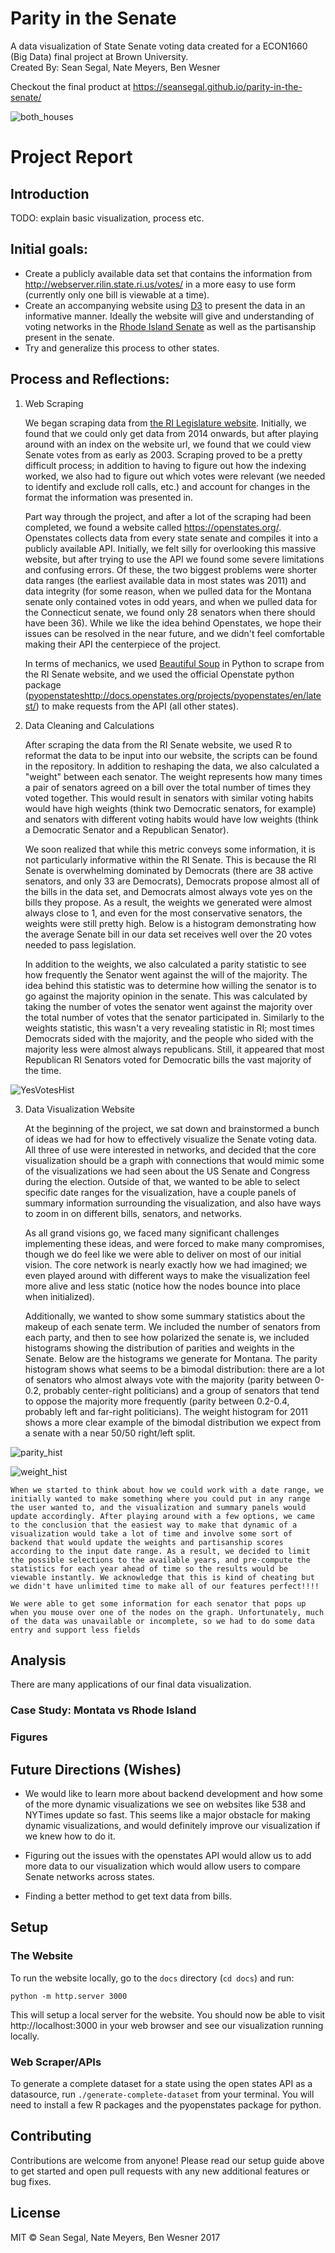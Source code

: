 # Parity in the Senate
A data visualization of State Senate voting data created for a ECON1660 (Big Data)
final project at Brown University.  
Created By: Sean Segal, Nate Meyers, Ben Wesner

Checkout the final product at https://seansegal.github.io/parity-in-the-senate/

![both_houses](https://github.com/seansegal/parity-in-the-senate/blob/master/docs/images/both_houses.png "Both Senate and House")

# Project Report
## Introduction
TODO: explain basic visualization, process etc.

## Initial goals:
- Create a publicly available data set that contains the information from http://webserver.rilin.state.ri.us/votes/ in a more easy to use form (currently only one bill is viewable at a time).
- Create an accompanying website using [D3](https://d3js.org/) to present the data in an informative manner. Ideally the website will give and understanding of voting networks in the [Rhode Island Senate](https://en.wikipedia.org/wiki/Rhode_Island_Senate) as well as the partisanship present in the senate.
- Try and generalize this process to other states.

## Process and Reflections:
1. Web Scraping

	We began scraping data from [the RI Legislature website](http://webserver.rilin.state.ri.us/votes/). Initially, we found that we could only get data from 2014 onwards, but after playing around with an index on the website url, we found that we could view Senate votes from as early as 2003. Scraping proved to be a pretty difficult process; in addition to having to figure out how the indexing worked, we also had to figure out which votes were relevant (we needed to identify and exclude roll calls, etc.) and account for changes in the format the information was presented in.

	Part way through the project, and after a lot of the scraping had been completed, we found a website called https://openstates.org/. Openstates collects data from every state senate and compiles it into a publicly available API. Initially, we felt silly for overlooking this massive website, but after trying to use the API we found some severe limitations and confusing errors. Of these, the two biggest problems were shorter data ranges (the earliest available data in most states was 2011) and data integrity (for some reason, when we pulled data for the Montana senate only contained votes in odd years, and when we pulled data for the Connecticut senate, we found only 28 senators when there should have been 36). While we like the idea behind Openstates, we hope their issues can be resolved in the near future, and we didn't feel comfortable making their API the centerpiece of the project.

	In terms of mechanics, we used [Beautiful Soup](https://www.crummy.com/software/BeautifulSoup/) in Python to scrape from the RI Senate website, and we used the official Openstate python package ([pyopenstates]()http://docs.openstates.org/projects/pyopenstates/en/latest/) to make requests from the API (all other states).

2. Data Cleaning and Calculations

	After scraping the data from the RI Senate website, we used R to reformat the data to be input into our website, the scripts can be found in the repository. In addition to reshaping the data, we also calculated a "weight" between each senator. The weight represents how many times a pair of senators agreed on a bill over the total number of times they voted together. This would result in senators with similar voting habits would have high weights (think two Democratic senators, for example) and senators with different voting habits would have low weights (think a Democratic Senator and a Republican Senator).

	We soon realized that while this metric conveys some information, it is not particularly informative within the RI Senate. This is because the RI Senate is overwhelming dominated by Democrats (there are 38 active senators, and only 33 are Democrats), Democrats propose almost all of the bills in the data set, and Democrats almost always vote yes on the bills they propose. As a result, the weights we generated were almost always close to 1, and even for the most conservative senators, the weights were still pretty high. Below is a histogram demonstrating how the average Senate bill in our data set receives well over the 20 votes needed to pass legislation.

	In addition to the weights, we also calculated a parity statistic to see how frequently the Senator went against the will of the majority. The idea behind this statistic was to determine how willing the senator is to go against the majority opinion in the senate. This was calculated by taking the number of votes the senator went against the majority over the total number of votes that the senator participated in. Similarly to the weights statistic, this wasn't a very revealing statistic in RI; most times Democrats sided with the majority, and the people who sided with the majority less were almost always republicans. Still, it appeared that most Republican RI Senators voted for Democratic bills the vast majority of the time.

![YesVotesHist](https://github.com/seansegal/parity-in-the-senate/blob/master/docs/images/yes_votes_hist.png "Histogram of Yes Votes")

3. Data Visualization Website

	At the beginning of the project, we sat down and brainstormed a bunch of ideas we had for how to effectively visualize the Senate voting data. All three of use were interested in networks, and decided that the core visualization should be a graph with connections that would mimic some of the visualizations we had seen about the US Senate and Congress during the election. Outside of that, we wanted to be able to select specific date ranges for the visualization, have a couple panels of summary information surrounding the visualization, and also have ways to zoom in on different bills, senators, and networks.

	As all grand visions go, we faced many significant challenges implementing these ideas, and were forced to make many compromises, though we do feel like we were able to deliver on most of our initial vision. The core network is nearly exactly how we had imagined; we even played around with different ways to make the visualization feel more alive and less static (notice how the nodes bounce into place when initialized).

	Additionally, we wanted to show some summary statistics about the makeup of each senate term. We included the number of senators from each party, and then to see how polarized the senate is, we included histograms showing the distribution of parities and weights in the Senate. Below are the histograms we generate for Montana. The parity histogram shows what seems to be a bimodal distribution: there are a lot of senators who almost always vote with the majority (parity between 0-0.2, probably center-right politicians) and a group of senators that tend to oppose the majority more frequently (parity between 0.2-0.4, probably left and far-right politicians). The weight histogram for 2011 shows a more clear example of the bimodal distribution we expect from a senate with a near 50/50 right/left split.
	
![parity_hist](https://github.com/seansegal/parity-in-the-senate/blob/master/docs/images/mt_parity_hist2017.png "Parity Hist")	

![weight_hist](https://github.com/seansegal/parity-in-the-senate/blob/master/docs/images/mt_weight_hist2011.png "Weight Hist")

	When we started to think about how we could work with a date range, we initially wanted to make something where you could put in any range the user wanted to, and the visualization and summary panels would update accordingly. After playing around with a few options, we came to the conclusion that the easiest way to make that dynamic of a visualization would take a lot of time and involve some sort of backend that would update the weights and partisanship scores according to the input date range. As a result, we decided to limit the possible selections to the available years, and pre-compute the statistics for each year ahead of time so the results would be viewable instantly. We acknowledge that this is kind of cheating but we didn't have unlimited time to make all of our features perfect!!!!

	We were able to get some information for each senator that pops up when you mouse over one of the nodes on the graph. Unfortunately, much of the data was unavailable or incomplete, so we had to do some data entry and support less fields


## Analysis
There are many applications of our final data visualization.
<!-- TODO -->

### Case Study: Montata vs Rhode Island
<!-- TODO  -->

### Figures
<!-- TODO -->

## Future Directions (Wishes)
- We would like to learn more about backend development and how some of the more dynamic visualizations we see on websites like 538 and NYTimes update so fast. This seems like a major obstacle for making dynamic visualizations, and would definitely improve our visualization if we knew how to do it.

- Figuring out the issues with the openstates API would allow us to add more data to our visualization which would allow users to compare Senate networks across states.

- Finding a better method to get text data from bills.

## Setup

### The Website

To run the website locally, go to the `docs` directory (`cd docs`) and run:

`python -m http.server 3000`

This will setup a local server for the website. You should now be able to visit http://localhost:3000 in your web browser and see our visualization running locally.

### Web Scraper/APIs
To generate a complete dataset for a state using the open states API as a datasource, run `./generate-complete-dataset` from your terminal.
You will need to install a few R packages and the pyopenstates package for python.

## Contributing
Contributions are welcome from anyone! Please read our setup guide above to get started and open pull requests with any new additional features or bug fixes.

## License
MIT © Sean Segal, Nate Meyers, Ben Wesner 2017
